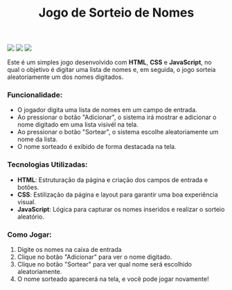 <!DOCTYPE html>
<html lang="pt-br">
<head>
    <meta charset="UTF-8">
    <meta name="viewport" content="width=device-width, initial-scale=1.0">
  
</head>
<body>
    <header>
        <h1>Jogo de Sorteio de Nomes</h1>
    </header>
    <main>
        <div>
              <img src="https://img.shields.io/badge/HTML-239120?style=for-the-badge&logo=html5&logoColor=white">
              <img src="https://img.shields.io/badge/CSS-239120?&style=for-the-badge&logo=css3&logoColor=white">
              <img src="https://img.shields.io/badge/JavaScript-F7DF1E?style=for-the-badge&logo=javascript&logoColor=black">  
        </div>
        <p>Este é um simples jogo desenvolvido com <strong>HTML</strong>, <strong>CSS</strong> e <strong>JavaScript</strong>, no qual o objetivo é digitar uma lista de nomes e, em seguida, o jogo sorteia aleatoriamente um dos nomes digitados.</p>
        <h3>Funcionalidade:</h3>
        <ul>
            <li>O jogador digita uma lista de nomes em um campo de entrada.</li>
            <li>Ao pressionar o botão "Adicionar", o sistema irá mostrar e adicionar o nome digitado em uma lista visivél na tela.</li>
            <li>Ao pressionar o botão "Sortear", o sistema escolhe aleatoriamente um nome da lista.</li>
            <li>O nome sorteado é exibido de forma destacada na tela.</li>
        </ul>
        <h3>Tecnologias Utilizadas:</h3>
        <ul>
            <li><strong>HTML</strong>: Estruturação da página e criação dos campos de entrada e botões.</li>
            <li><strong>CSS</strong>: Estilização da página e layout para garantir uma boa experiência visual.</li>
            <li><strong>JavaScript</strong>: Lógica para capturar os nomes inseridos e realizar o sorteio aleatório.</li>
        </ul>
        <h3>Como Jogar:</h3>
        <ol>
            <li>Digite os nomes na caixa de entrada</li>
            <li>Clique no botão "Adicionar" para ver o nome digitado.</li>
            <li>Clique no botão "Sortear" para ver qual nome será escolhido aleatoriamente.</li>
            <li>O nome sorteado aparecerá na tela, e você pode jogar novamente!</li>
        </ol>
    </main>
</body>
</html>
